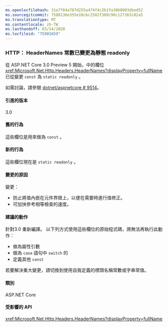 ```yaml
---
ms.openlocfilehash: 31e7f84a787d255a474f4c2b1fa3068903dbed52
ms.sourcegitcommit: 7588136e355e10cbc2582f389c90c127363c02a5
ms.translationtype: MT
ms.contentlocale: zh-TW
ms.lasthandoff: 03/14/2020
ms.locfileid: "75901659"
---
```

### <a name="http-headernames-constants-changed-to-static-readonly"></a>HTTP： HeaderNames 常數已變更為靜態 readonly

從 ASP.NET Core 3.0 Preview 5 開始，中的欄位 <xref:Microsoft.Net.Http.Headers.HeaderNames?displayProperty=fullName> 已從變更 `const` 為 `static readonly` 。

如需討論，請參閱 [dotnet/aspnetcore # 9514](https://github.com/dotnet/aspnetcore/issues/9514)。

#### <a name="version-introduced"></a>引進的版本

3.0

#### <a name="old-behavior"></a>舊的行為

這些欄位是用來做為 `const` 。

#### <a name="new-behavior"></a>新的行為

這些欄位現在是 `static readonly` 。

#### <a name="reason-for-change"></a>變更的原因

變更：

* 防止將值內嵌在元件界限上，以便在需要時進行值修正。
* 可加快參考相等檢查的速度。

#### <a name="recommended-action"></a>建議的動作

針對3.0 重新編譯。 以下列方式使用這些欄位的原始程式碼，將無法再執行此動作：

* 做為屬性引數
* 做為 `case` 語句中 `switch` 的
* 定義其他 `const`

若要解決重大變更，請切換到使用自我定義的標頭名稱常數或字串常值。

#### <a name="category"></a>類別

ASP.NET Core

#### <a name="affected-apis"></a>受影響的 API

<xref:Microsoft.Net.Http.Headers.HeaderNames?displayProperty=fullName>

<!-- 

#### Affected APIs

`T:Microsoft.Net.Http.Headers.HeaderNames`

-->
